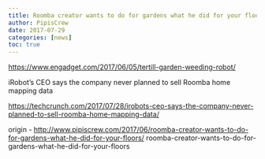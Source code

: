 ```yaml
---
title: Roomba creator wants to do for gardens what he did for your floors
author: PipisCrew
date: 2017-07-29
categories: [news]
toc: true
---
```


https://www.engadget.com/2017/06/05/tertill-garden-weeding-robot/

iRobot’s CEO says the company never planned to sell Roomba home mapping data

https://techcrunch.com/2017/07/28/irobots-ceo-says-the-company-never-planned-to-sell-roomba-home-mapping-data/

origin - http://www.pipiscrew.com/2017/06/roomba-creator-wants-to-do-for-gardens-what-he-did-for-your-floors/ roomba-creator-wants-to-do-for-gardens-what-he-did-for-your-floors